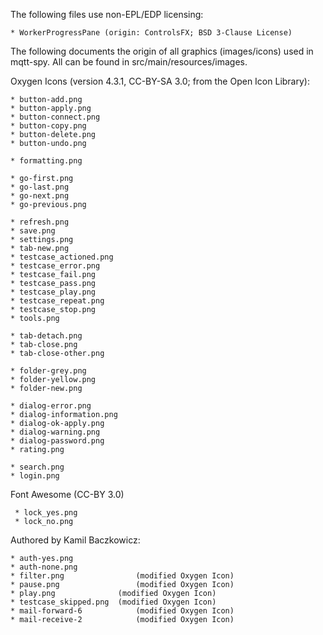 The following files use non-EPL/EDP licensing:

    * WorkerProgressPane (origin: ControlsFX; BSD 3-Clause License)

The following documents the origin of all graphics (images/icons) used in mqtt-spy. All can be found in src/main/resources/images.

Oxygen Icons (version 4.3.1, CC-BY-SA 3.0; from the Open Icon Library):

    * button-add.png
    * button-apply.png
    * button-connect.png
    * button-copy.png
    * button-delete.png
    * button-undo.png
    
    * formatting.png
    
    * go-first.png
    * go-last.png
    * go-next.png
    * go-previous.png
    
    * refresh.png
    * save.png
    * settings.png
    * tab-new.png
    * testcase_actioned.png
    * testcase_error.png
    * testcase_fail.png
    * testcase_pass.png
    * testcase_play.png
    * testcase_repeat.png
    * testcase_stop.png
    * tools.png
    
    * tab-detach.png
    * tab-close.png
    * tab-close-other.png
    
    * folder-grey.png
    * folder-yellow.png
    * folder-new.png

	* dialog-error.png
	* dialog-information.png  
	* dialog-ok-apply.png
	* dialog-warning.png
	* dialog-password.png
	* rating.png
	
	* search.png
	* login.png

Font Awesome (CC-BY 3.0)

	 * lock_yes.png
	 * lock_no.png
     
Authored by Kamil Baczkowicz:

    * auth-yes.png
    * auth-none.png
    * filter.png 				(modified Oxygen Icon)
    * pause.png 				(modified Oxygen Icon)
    * play.png 				(modified Oxygen Icon)  
    * testcase_skipped.png	(modified Oxygen Icon)
    * mail-forward-6 			(modified Oxygen Icon)
    * mail-receive-2 			(modified Oxygen Icon)
	 